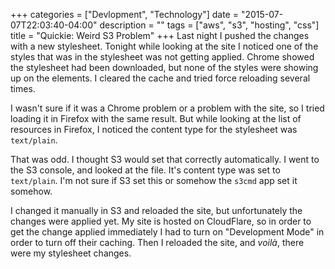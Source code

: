+++
categories = ["Devlopment", "Technology"]
date = "2015-07-07T22:03:40-04:00"
description = ""
tags = ["aws", "s3", "hosting", "css"]
title = "Quickie: Weird S3 Problem"
+++
Last night I pushed the changes with a new stylesheet.
Tonight while looking at the site I noticed one of the styles that was in the stylesheet was not getting applied.
Chrome showed the stylesheet had been downloaded, but none of the styles were showing up on the elements.
I cleared the cache and tried force reloading several times.

I wasn't sure if it was a Chrome problem or a problem with the site, so I tried loading it in Firefox with the same result.
But while looking at the list of resources in Firefox, I noticed the content type for the stylesheet was `text/plain`.

That was odd.
I thought S3 would set that correctly automatically.
I went to the S3 console, and looked at the file.
It's content type was set to `text/plain`.
I'm not sure if S3 set this or somehow the `s3cmd` app set it somehow.

I changed it manually in S3 and reloaded the site, but unfortunately the changes were applied yet.
My site is hosted on CloudFlare, so in order to get the change applied immediately I had to turn on "Development Mode" in order to turn off their caching.
Then I reloaded the site, and *voilà*, there were my stylesheet changes.
<!--more-->
